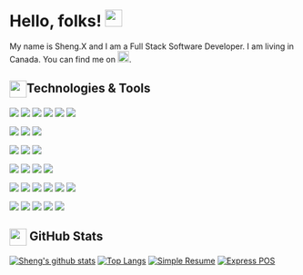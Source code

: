 # Hello, folks! <img src="https://raw.githubusercontent.com/MartinHeinz/MartinHeinz/master/wave.gif" width="30px">
My name is Sheng.X and I am a Full Stack Software Developer. I am living in Canada. You can find me on <a href="https://www.linkedin.com/in/sheng-x/"><img height="20" src="https://simpleicons.org/icons/linkedin.svg"></a>.

## <img src="https://cdn0.iconfinder.com/data/icons/mobile-basic-vol-1/32/Setting-128.png" width="30px" align="center" >Technologies &  Tools

 ![](https://img.shields.io/badge/Code-JavaScript-informational?style=flat&logo=JavaScript&logoColor=white&color=2bbc8a)
 ![](https://img.shields.io/badge/Code-TypeScript-informational?style=flat&logo=TypeScript&logoColor=white&color=2bbc8a)
 ![](https://img.shields.io/badge/Code-Python-informational?style=flat&logo=Python&logoColor=white&color=2bbc8a)
 ![](https://img.shields.io/badge/Code-Java-informational?style=flat&logo=Java&logoColor=white&color=2bbc8a)
 ![](https://img.shields.io/badge/Code-C_Sharp-informational?style=flat&logo=c-sharp&logoColor=white&color=2bbc8a)
 ![](https://img.shields.io/badge/Code-PHP-informational?style=flat&logo=PHP&logoColor=white&color=2bbc8a)
 
 ![](https://img.shields.io/badge/Backend-Node.js-informational?style=flat&logo=Node.js&logoColor=white&color=2bbc8a)
 ![](https://img.shields.io/badge/Backend-ASP.NET-informational?style=flat&logo=.Net&logoColor=white&color=2bbc8a)
 ![](https://img.shields.io/badge/Backend-Django-informational?style=flat&logo=Django&logoColor=white&color=2bbc8a)
 
 ![](https://img.shields.io/badge/Frontend-React.js-informational?style=flat&logo=React&logoColor=white&color=2bbc8a)
 ![](https://img.shields.io/badge/Frontend-Vue.js-informational?style=flat&logo=Vue.js&logoColor=white&color=2bbc8a)
 ![](https://img.shields.io/badge/Frontend-Angular.js-informational?style=flat&logo=Angular&logoColor=white&color=2bbc8a)
 
 ![](https://img.shields.io/badge/Database-MongoDB-informational?style=flat&logo=MongoDB&logoColor=white&color=2bbc8a)
 ![](https://img.shields.io/badge/Database-MySQL-informational?style=flat&logo=MySQL&logoColor=white&color=2bbc8a)
 ![](https://img.shields.io/badge/Database-SQLite-informational?style=flat&logo=SQLite&logoColor=white&color=2bbc8a)
 ![](https://img.shields.io/badge/Database-MS_SQL_Server-informational?style=flat&logo=microsoft-sql-server&logoColor=white&color=2bbc8a)
 
 ![](https://img.shields.io/badge/Tools-WordPress-informational?style=flat&logo=WordPress&logoColor=white&color=2bbc8a)
 ![](https://img.shields.io/badge/Tools-WooCommerce-informational?style=flat&logo=woo&logoColor=white&color=2bbc8a)
 ![](https://img.shields.io/badge/Tools-Docker-informational?style=flat&logo=docker&logoColor=white&color=2bbc8a)
 ![](https://img.shields.io/badge/Tools-Azure_DevOps-informational?style=flat&logo=azure-devops&logoColor=white&color=2bbc8a)
 ![](https://img.shields.io/badge/Tools-Visual_Studio-informational?style=flat&logo=visual-studio&logoColor=white&color=2bbc8a)
 ![](https://img.shields.io/badge/Tools-Visual_Studio_Code-informational?style=flat&logo=visual-studio-code&logoColor=white&color=2bbc8a)
 
 ![](https://img.shields.io/badge/OS-Linux-informational?style=flat&logo=Linux&logoColor=white&color=2bbc8a)
 ![](https://img.shields.io/badge/OS-Windows-informational?style=flat&logo=Windows&logoColor=white&color=2bbc8a)
 ![](https://img.shields.io/badge/OS-Mac-informational?style=flat&logo=Apple&logoColor=white&color=2bbc8a)
 ![](https://img.shields.io/badge/Cloud-AWS-informational?style=flat&logo=amazon-aws&logoColor=white&color=2bbc8a)
 ![](https://img.shields.io/badge/Cloud-Digital_Ocean-informational?style=flat&logo=digitalocean&logoColor=white&color=2bbc8a)

## <img src="https://static.thenounproject.com/png/63767-200.png" width="30px" align="center" > GitHub Stats

[![Sheng's github stats](https://github-readme-stats.vercel.app/api?username=sheng-x&theme=vue)](https://github.com/sheng-x)
[![Top Langs](https://github-readme-stats.vercel.app/api/top-langs/?username=sheng-x&hide=php&layout=compact&theme=vue)](https://github.com/sheng-x)
[![Simple Resume](https://github-readme-stats.vercel.app/api/pin/?username=sheng-x&repo=simple-resume&theme=vue)](https://github.com/sheng-x/simple-resume)
[![Express POS](https://github-readme-stats.vercel.app/api/pin/?username=sheng-x&repo=express-pos&theme=vue)](https://github.com/sheng-x/express-pos)
